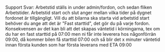 Support Svar:
Arbetstid ställs in under admin/fordon, och sedan fliken Arbetstider. Arbetstid start och slut anger mellan vilka tider på dygnet fordonet är tillgängligt. Vill du att bilarna ska starta vid arbetstid start behöver du ange att det är "Fast starttid", det gör du på varje fordon. Konsekvensen av det kan bli att det skapas väntetid i körningarna, tex om du har en fast starttid på 07:00 men ni får inte leverera hos någonförrän 09:00, då kommer bilen få starttid 07:00 och så blir det x minuter väntetid innan första kunden som har första leverans med ETA 09:00
